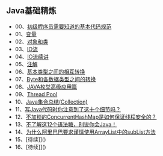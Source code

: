 ## Java基础精炼

- 00、[初级程序员需要知道的基本代码规范](https://mp.weixin.qq.com/s?__biz=MzU4NzYwNDAwMg==&mid=2247484536&idx=1&sn=b83b7cd4145f97bf7538b8b853f7933f&chksm=fde8cd35ca9f4423277378b5b8995cf2f056628d8cc2a54e8fe7e0f6bac71cb9429b352d2add&scene=0#rd)
- 01、[变量](https://mp.weixin.qq.com/s?__biz=MzU4NzYwNDAwMg==&mid=2247483979&idx=1&sn=05c34c1629add44865c442e3b9d52baf&chksm=fde8cb06ca9f42106b9be503a4940f75ef79ee765990be1584b1106242fcb236672239691b52&scene=0#rd)
- 02、[对象和类](https://mp.weixin.qq.com/s?__biz=MzU4NzYwNDAwMg==&mid=2247483984&idx=1&sn=67f8e11565d473bf2331b900455a5980&chksm=fde8cb1dca9f420b6a7685fe51709c030317e968a9a4d26801470ba15d195a3702f68bd9cc3b&scene=0#rd)
- 03、[IO流](https://mp.weixin.qq.com/s?__biz=MzU4NzYwNDAwMg==&mid=2247483992&idx=1&sn=437f88bfa86d967c47e8779e3da6a25c&chksm=fde8cb15ca9f4203b7914c4aecfbd0754ea053e4b1e2a6c99854a7db124bb14b7d8f3e2eb4e5&scene=0#rd)
- 04、[IO流续讲](https://mp.weixin.qq.com/s?__biz=MzU4NzYwNDAwMg==&mid=2247484091&idx=1&sn=08efdc216a38289f2b17db83977a0fca&chksm=fde8cbf6ca9f42e004d0632b51b231bebfd8e4884e18f62fc09121656b0ac37b5b37d4083dd3&scene=0#rd)
- 05、[注解](https://mp.weixin.qq.com/s?__biz=MzU4NzYwNDAwMg==&mid=2247484092&idx=1&sn=debcbe15066a64779fd6980d5b86a033&chksm=fde8cbf1ca9f42e7daeb45d79f12a7f67428b2b179e1f3d742fef6071927da5889a188c8bed9&scene=0#rd)
- 06、[基本类型之间的相互转换](https://mp.weixin.qq.com/s?__biz=MzU4NzYwNDAwMg==&mid=2247484119&idx=2&sn=0a1d425e6367d21668b784698e2b020c&chksm=fde8cb9bca9f428dce205eb6724d1b38f1e8927fe1b5744946854453&scene=0#rd)
- 07、[Byte和各数据类型之间的转换](https://mp.weixin.qq.com/s?__biz=MzU4NzYwNDAwMg==&mid=2247484132&idx=2&sn=f61f08088a5ff9a5585b5d67fcf10516&chksm=fde8cba9ca9f42bf752eb2ff4c47898b21ea1790a0989d236976b2e5d7d10d5642e471f6becb&scene=0#rd)
- 08、[JAVA枚举高级应用篇](https://mp.weixin.qq.com/s?__biz=MzU4NzYwNDAwMg==&mid=2247484561&idx=2&sn=04a51ed0479c4c482921414ee92d2839&chksm=fde8cddcca9f44ca5f291c5b8aa5c530482c0328946f2e4952827c540bbedcc76c790addf91d&scene=0#rd)
- 09、[Thread Pool](https://mp.weixin.qq.com/s?__biz=MzU4NzYwNDAwMg==&mid=2247484287&idx=1&sn=d5cfa916f3c301ac76202b7a790993d7&chksm=fde8ca32ca9f4324caa952378eaf2739c3b778073979f327ebef383a0f5f68c2be715c991cf3&scene=0#rd)
- 10、[Java集合总结(Collection)](https://mp.weixin.qq.com/s?__biz=MzU4NzYwNDAwMg==&mid=2247485192&idx=1&sn=2b84ee40f37ed0c1cec346ea074385d7&chksm=fde8ce45ca9f4753299f92ac07335e98b277af0a47816269b5621e3230900485b8ddfa827768&scene=0#rd)
- 11、[写Java代码时你注意到了这十个细节吗？](https://mp.weixin.qq.com/s?__biz=MzU4NzYwNDAwMg==&mid=2247485281&idx=1&sn=74a30f170ef1ae401a6b1c6bdbd7d72e&chksm=fde8ce2cca9f473a63977a1fe52872af51d61d540d2d790f0c65b06c1b6b4e1c5d7189b6e814&scene=0#rd)
- 12、[不加锁的ConcurrentHashMap是如何保证线程安全的？](https://mp.weixin.qq.com/s?__biz=MzU4NzYwNDAwMg==&mid=2247485427&idx=2&sn=a07df1d3ff616cf04a126c37bb34494e&chksm=fde8cebeca9f47a82189277d041429cd43afef42d1f2e092a8e8df0c73870d381334185ecf09&scene=0#rd)
- 13、[不了解这12个语法糖，别说你会Java！](https://mp.weixin.qq.com/s?__biz=MzU4NzYwNDAwMg==&mid=2247485442&idx=1&sn=33d7b673d14b9cc63348528894aac246&chksm=fde8c14fca9f4859088f45827c03c5b813fc4c35195151659ccb9bcfa0f072d19a3b7f8bc184&scene=0#rd)
- 14、[为什么阿里巴巴要求谨慎使用ArrayList中的subList方法](https://mp.weixin.qq.com/s?__biz=MzU4NzYwNDAwMg==&mid=2247485458&idx=1&sn=01f4efd9d3aed700d325354ed71b9734&chksm=fde8c15fca9f4849d5b93c8f4f5d465878379ce88702901c9d5f4ef113a74db6dca25fc5015c&scene=0#rd)
- 15、[待续]]()
- 16、[待续]]()








